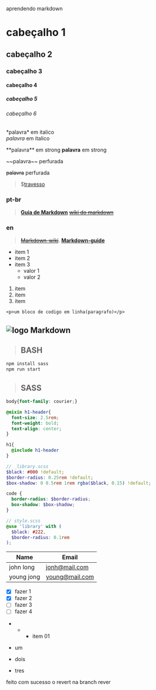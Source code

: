 aprendendo markdown
<!-- cabeçalho -->
# cabeçalho 1 
## cabeçalho 2 
### cabeçalho 3 
#### cabeçalho 4 
##### cabeçalho 5 
###### cabeçalho 6 

<!-- italico -->
\*palavra\* em italico  
_palavra_ em italico

<!-- dobre e será strong -->
\*\*palavra\*\* em strong 
__palavra__ em strong

<!-- linha no meio -->
\~\~palavra\~\~ perfurada  

~~palavra~~ perfurada

<!-- link -->
> $[travesso](https://www.travesso.com "travesso...") 
### pt-br
> [**Guia de Markdown**][2] [~~wiki do markdown~~][1]
### en
>[~~Markdown-wiki~~][1]. [**Markdown-guide**][2] 

[1]: http://en.wikipedia.org/wiki/Markdown  "Markdow"
[2]: https://markdown-guide.readthedocs.io "markdown-guide"


<!-- ul -->
* item 1
* item 2
* item 3
  * valor 1
  * valor 2

<!-- ol -->
1. item
2. item
3. item

<!-- inline code block -->
`<p>um bloco de codigo em linha(paragrafo)</p>`

<!-- imagem -->
![logo Markdown](https://markdown-here.com/img/icon256.png "logo Mark")
---
> ## BASH
```bash
npm install sass
npm run start
```

> ## SASS

```scss
body{font-family: courier;}

@mixin h1-header{
  font-size: 2.5rem;
  font-weight: bold;
  text-align: center;
}

h1{
  @include h1-header
}
```

```scss
// _library.scss
$black: #000 !default;
$border-radius: 0.25rem !default;
$box-shadow: 0 0.5rem 1rem rgba($black, 0.15) !default;

code {
  border-radius: $border-radius;
  box-shadow: $box-shadow;
}

// style.scss
@use 'library' with (
  $black: #222,
  $border-radius: 0.1rem
);

```

<!-- table -->
| Name      |Email|
|-----------|----------|
|john long  |jonh@mail.com|
|young jong |young@mail.com|

<!-- lista de tarefas -->
* [x] fazer 1
* [x] fazer 2
* [ ] fazer 3
* [ ] fazer 4
* * * item 01

+ um
- dois
* tres

feito com sucesso o revert na branch rever 
